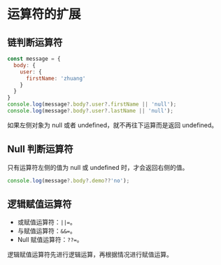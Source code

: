# 运算符的扩展

## 链判断运算符

```javascript
const message = {
  body: {
    user: {
      firstName: 'zhuang'
    }
  }
}
console.log(message?.body?.user?.firstName || 'null');
console.log(message?.body?.user?.lastName || 'null');
```

如果左侧对象为 null 或者 undefined，就不再往下运算而是返回 undefined。

## Null 判断运算符

只有运算符左侧的值为 null 或 undefined 时，才会返回右侧的值。

```javascript
console.log(message?.body?.demo??'no');
```

## 逻辑赋值运算符

- 或赋值运算符：`||=`。
- 与赋值运算符：`&&=`。
- Null 赋值运算符：`??=`。

逻辑赋值运算符先进行逻辑运算，再根据情况进行赋值运算。
